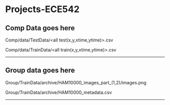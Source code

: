 # Projects-ECE542

## Comp Data goes here

Comp/data/TestData/\<all test(x,y,xtime,ytime)>.csv

Comp/data/TrainData/\<all train(x,y,xtime,ytime)>.csv

---

## Group data goes here

Group/TrainData/archive/HAM10000_images_part_(1,2)/images.png

Group/TrainData/archive/HAM10000_metadata.csv

---
